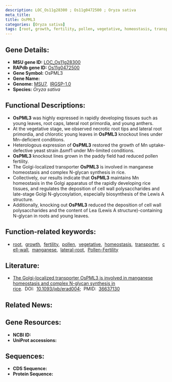 ```yaml
---
description: LOC_Os11g28300 ; Os11g0472500 ; Oryza sativa
meta_title:
title: OsPML3
categories: [Oryza sativa]
tags: [root, growth, fertility, pollen, vegetative, homeostasis, transporter, cell wall, manganese, lateral root, Pollen Fertility]
---
```


## Gene Details:
- **MSU gene ID:** [LOC_Os11g28300](http://rice.uga.edu/cgi-bin/ORF_infopage.cgi?orf=LOC_Os11g28300)  
- **RAPdb gene ID:** [Os11g0472500](https://rapdb.dna.affrc.go.jp/locus/?name=Os11g0472500)  
- **Gene Symbol:** OsPML3
- **Gene Name:**
- **Genome:**  [MSU7](http://rice.uga.edu/),&nbsp;&nbsp;[IRGSP-1.0](https://rapdb.dna.affrc.go.jp/download/irgsp1.html)
- **Species:** *Oryza sativa*

## Functional Descriptions:
   - **OsPML3** was highly expressed in rapidly developing tissues such as young leaves, root caps, lateral root primordia, and young anthers.
   - At the vegetative stage, we observed necrotic root tips and lateral root primordia, and chlorotic young leaves in **OsPML3** knockout lines under Mn-deficient conditions.
   - Heterologous expression of **OsPML3** restored the growth of Mn uptake-defective yeast strain Δsmf1 under Mn-limited conditions.
   - **OsPML3** knockout lines grown in the paddy field had reduced pollen fertility.
   - The Golgi-localized transporter **OsPML3** is involved in manganese homeostasis and complex N-glycan synthesis in rice.
   - Collectively, our results indicate that **OsPML3** maintains Mn homeostasis in the Golgi apparatus of the rapidly developing rice tissues, and regulates the deposition of cell wall polysaccharides and late-stage Golgi N-glycosylation, especially biosynthesis of the Lewis A structure.
   - Additionally, knocking out **OsPML3** reduced the deposition of cell wall polysaccharides and the content of Lea (Lewis A structure)-containing N-glycan in roots and young leaves.

## Function-related keywords:
   - [root](/tags/root/),&nbsp;&nbsp;[growth](/tags/growth/),&nbsp;&nbsp;[fertility](/tags/fertility/),&nbsp;&nbsp;[pollen](/tags/pollen/),&nbsp;&nbsp;[vegetative](/tags/vegetative/),&nbsp;&nbsp;[homeostasis](/tags/homeostasis/),&nbsp;&nbsp;[transporter](/tags/transporter/),&nbsp;&nbsp;[cell-wall](/tags/cell-wall/),&nbsp;&nbsp;[manganese](/tags/manganese/),&nbsp;&nbsp;[lateral-root](/tags/lateral-root/),&nbsp;&nbsp;[Pollen-Fertility](/tags/Pollen-Fertility/)

## Literature:
   - [The Golgi-localized transporter OsPML3 is involved in manganese homeostasis and complex N-glycan synthesis in rice](https://www.doi.org/10.1093/jxb/erad004).&nbsp;&nbsp;DOI:&nbsp;&nbsp;[10.1093/jxb/erad004](https://www.doi.org/10.1093/jxb/erad004);&nbsp;&nbsp;PMID:&nbsp;&nbsp;[36637130](https://pubmed.ncbi.nlm.nih.gov/36637130/)

## Related News:

## Gene Resources:
- **NCBI ID:**  []()
- **UniProt accessions:** [](https://www.uniprot.org/uniprotkb//entry)

## Sequences:
- **CDS Sequence:**
- **Protein Sequence:**
